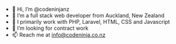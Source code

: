 - 👋 Hi, I’m @codeninjanz
- 👀 I’m a full stack web developer from Auckland, New Zealand
- 🌱 I primarily work with PHP, Laravel, HTML, CSS and Javascript
- 💞️ I’m looking for contract work
- 📫 Reach me at info@codeninja.co.nz

<!---
codeninjanz/codeninjanz is a ✨ special ✨ repository because its `README.md` (this file) appears on your GitHub profile.
You can click the Preview link to take a look at your changes.
--->
